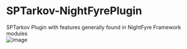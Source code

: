 # SPTarkov-NightFyrePlugin
SPTarkov Plugin with features generally found in NightFyre Framework modules  
![image](https://github.com/xCENTx/SPTarkov-NightFyrePlugin/assets/80198020/d39c8a33-486a-45d8-9dc5-abedce8c76bc)

